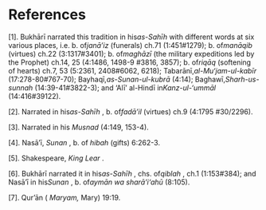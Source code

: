 References
==========

[1]. Bukhārī narrated this tradition in his*as-Sahīh* with different
words at six various places, i.e. b. of*janā’iz* (funerals) ch.71
(1:451\#1279); b. of*manāqib* (virtues) ch.22 (3:1317\#3401); b.
of*maghāzī* (the military expeditions led by the Prophet) ch.14, 25
(4:1486, 1498-9 \#3816, 3857); b. of*riqāq* (softening of hearts) ch.7,
53 (5:2361, 2408\#6062, 6218); Tabarānī,*al-Mu‘jam-ul-kabīr*
(17:278-80\#767-70); Bayhaqī,*as-Sunan-ul-kubrā* (4:14);
Baghawī,*Sharh-us-sunnah* (14:39-41\#3822-3); and ‘Alī’ al-Hindī
in*Kanz-ul-‘ummāl* (14:416\#39122).

[2]. Narrated in his*as-Sahīh* , b. of*fadā’il* (virtues) ch.9 (4:1795
\#30/2296).

[3]. Narrated in his *Musnad* (4:149, 153-4).

[4]. Nasā’ī, *Sunan* , b. of *hibah* (gifts) 6:262-3.

[5]. Shakespeare, *King Lear* .

[6]. Bukhārī narrated it in his*as-Sahīh* , chs. of*qiblah* , ch.1
(1:153\#384); and Nasā’ī in his*Sunan* , b. of*aymān wa sharā’i‘ahū*
(8:105).

[7]. Qur’ān ( *Maryam,* Mary) 19:19.



